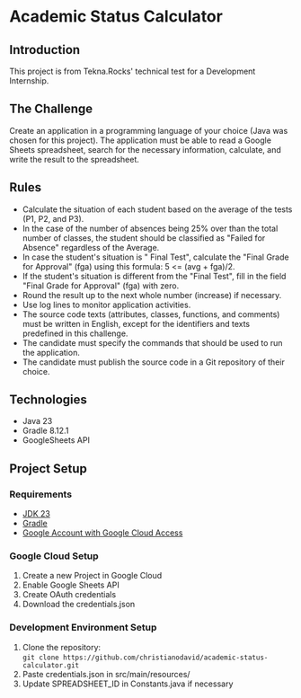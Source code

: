 # Academic Status Calculator

## Introduction
This project is from Tekna.Rocks' technical test for a Development Internship. 

## The Challenge
Create an application in a programming language of your choice (Java was chosen for this project). The application must be able to read a Google Sheets spreadsheet, search for the necessary information, calculate, and write the result to the spreadsheet.

## Rules
- Calculate the situation of each student based on the average of the tests (P1, P2, and P3).
- In the case of the number of absences being 25% over than the total number of classes, the student should be classified as "Failed for Absence" regardless of the Average.
- In case the student's situation is " Final Test", calculate the "Final Grade for Approval" (fga) using this formula: 5 <= (avg + fga)/2.
- If the student's situation is different from the "Final Test", fill in the field "Final Grade for Approval" (fga) with zero.
- Round the result up to the next whole number (increase) if necessary.
- Use log lines to monitor application activities.
- The source code texts (attributes, classes, functions, and comments) must be written in English, except for the identifiers and texts predefined in this challenge.
- The candidate must specify the commands that should be used to run the application.
- The candidate must publish the source code in a Git repository of their choice.

## Technologies
- Java 23
- Gradle 8.12.1
- GoogleSheets API

## Project Setup

### Requirements
- [JDK 23](https://www.oracle.com/br/java/technologies/downloads/)
- [Gradle](https://gradle.org/install/)
- [Google Account with Google Cloud Access](https://developers.google.com/sheets/api/quickstart/java?hl=pt-br)

### Google Cloud Setup
1. Create a new Project in Google Cloud
2. Enable Google Sheets API
3. Create OAuth credentials
4. Download the credentials.json

### Development Environment Setup
1. Clone the repository:<br>
`git clone https://github.com/christianodavid/academic-status-calculator.git` <br>
2. Paste credentials.json in src/main/resources/
3. Update SPREADSHEET_ID in Constants.java if necessary
